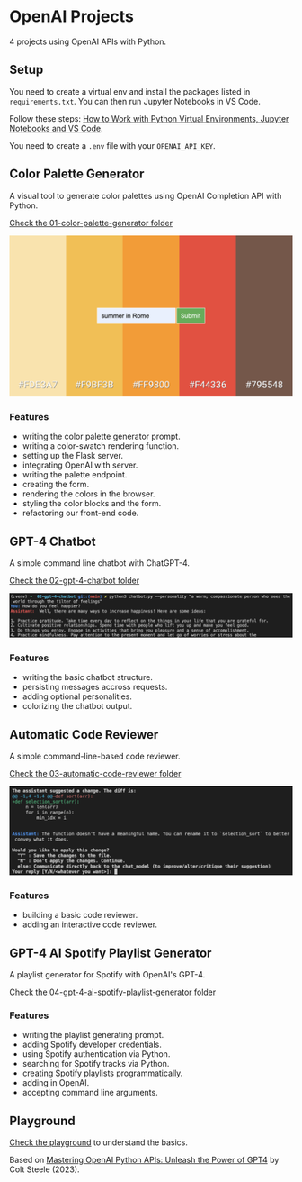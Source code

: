 # OpenAI Projects

4 projects using OpenAI APIs with Python.

## Setup

You need to create a virtual env and install the packages listed in `requirements.txt`. You can then run Jupyter Notebooks in VS Code.

Follow these steps: [How to Work with Python Virtual Environments, Jupyter Notebooks and VS Code](https://python.plainenglish.io/how-to-work-with-python-virtual-environments-jupyter-notebooks-and-vs-code-536fac3d93a1).

You need to create a `.env` file with your `OPENAI_API_KEY`.

## Color Palette Generator

A visual tool to generate color palettes using OpenAI Completion API with Python.

[Check the 01-color-palette-generator folder](01-color-palette-generator)

<p align="center">
    <a href="01-color-palette-generator">
        <img src="01-color-palette-generator/screenshot.png">
    </a>
</p>

### Features

- writing the color palette generator prompt.
- writing a color-swatch rendering function.
- setting up the Flask server.
- integrating OpenAI with server.
- writing the palette endpoint.
- creating the form.
- rendering the colors in the browser.
- styling the color blocks and the form.
- refactoring our front-end code.

## GPT-4 Chatbot

A simple command line chatbot with ChatGPT-4.

[Check the 02-gpt-4-chatbot folder](02-gpt-4-chatbot)

<p align="center">
    <a href="02-gpt-4-chatbot">
        <img src="02-gpt-4-chatbot/screenshot.png">
    </a>
</p>

### Features

- writing the basic chatbot structure.
- persisting messages accross requests.
- adding optional personalities.
- colorizing the chatbot output.

## Automatic Code Reviewer

A simple command-line-based code reviewer.

[Check the 03-automatic-code-reviewer folder](03-automatic-code-reviewer)

<p align="center">
    <a href="03-automatic-code-reviewer">
        <img src="03-automatic-code-reviewer/screenshot.png">
    </a>
</p>

### Features

- building a basic code reviewer.
- adding an interactive code reviewer.

## GPT-4 AI Spotify Playlist Generator

A playlist generator for Spotify with OpenAI's GPT-4.

[Check the 04-gpt-4-ai-spotify-playlist-generator folder](04-gpt-4-ai-spotify-playlist-generator)

<!-- <p align="center">
    <a href="04-gpt-4-ai-spotify-playlist-generator">
        <img src="04-gpt-4-ai-spotify-playlist-generator/screenshot.png">
    </a>
</p> -->

### Features

- writing the playlist generating prompt.
- adding Spotify developer credentials.
- using Spotify authentication via Python.
- searching for Spotify tracks via Python.
- creating Spotify playlists programmatically.
- adding in OpenAI.
- accepting command line arguments.

## Playground

[Check the playground](playground/) to understand the basics.

Based on [Mastering OpenAI Python APIs: Unleash the Power of GPT4](https://www.udemy.com/course/mastering-openai/) by Colt Steele (2023).
